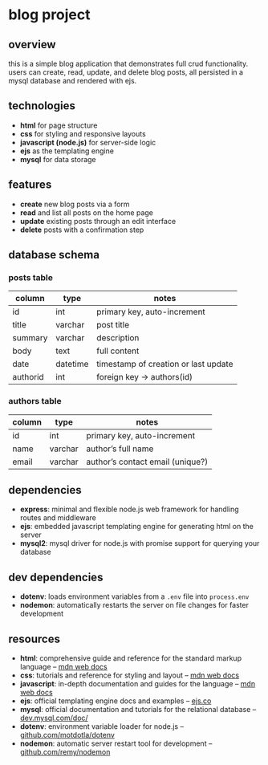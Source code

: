 # blog project

## overview

this is a simple blog application that demonstrates full crud functionality. users can create, read, update, and delete blog posts, all persisted in a mysql database and rendered with ejs.

## technologies

- **html** for page structure
- **css** for styling and responsive layouts
- **javascript (node.js)** for server-side logic
- **ejs** as the templating engine
- **mysql** for data storage

## features

- **create** new blog posts via a form
- **read** and list all posts on the home page
- **update** existing posts through an edit interface
- **delete** posts with a confirmation step

## database schema

### posts table

| column   | type     | notes                                |
| -------- | -------- | ------------------------------------ |
| id       | int      | primary key, auto-increment          |
| title    | varchar  | post title                           |
| summary  | varchar  | description                          |
| body     | text     | full content                         |
| date     | datetime | timestamp of creation or last update |
| authorid | int      | foreign key → authors(id)            |

### authors table

| column | type    | notes                            |
| ------ | ------- | -------------------------------- |
| id     | int     | primary key, auto-increment      |
| name   | varchar | author’s full name               |
| email  | varchar | author’s contact email (unique?) |

## dependencies

- **express**: minimal and flexible node.js web framework for handling routes and middleware
- **ejs**: embedded javascript templating engine for generating html on the server
- **mysql2**: mysql driver for node.js with promise support for querying your database

## dev dependencies

- **dotenv**: loads environment variables from a `.env` file into `process.env`
- **nodemon**: automatically restarts the server on file changes for faster development

## resources

- **html**: comprehensive guide and reference for the standard markup language – [mdn web docs](https://developer.mozilla.org/en-US/docs/Web/HTML)
- **css**: tutorials and reference for styling and layout – [mdn web docs](https://developer.mozilla.org/en-US/docs/Web/CSS)
- **javascript**: in-depth documentation and guides for the language – [mdn web docs](https://developer.mozilla.org/en-US/docs/Web/JavaScript)
- **ejs**: official templating engine docs and examples – [ejs.co](https://ejs.co)
- **mysql**: official documentation and tutorials for the relational database – [dev.mysql.com/doc/](https://dev.mysql.com/doc/)
- **dotenv**: environment variable loader for node.js – [github.com/motdotla/dotenv](https://github.com/motdotla/dotenv)
- **nodemon**: automatic server restart tool for development – [github.com/remy/nodemon](https://github.com/remy/nodemon)
